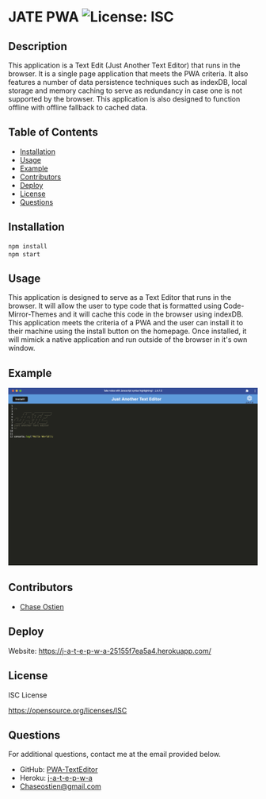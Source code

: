 # JATE PWA ![License: ISC](https://img.shields.io/badge/License-ISC-blue.svg)


## Description
This application is a Text Edit (Just Another Text Editor) that runs in the browser. It is a single page application that meets the PWA criteria. It also features a number of data persistence techniques such as indexDB, local storage and memory caching to serve as redundancy in case one is not supported by the browser. This application is also designed to function offline with offline fallback to cached data. 


## Table of Contents

- [Installation](#installation)
- [Usage](#usage)
- [Example](#example)
- [Contributors](#contributors)
- [Deploy](#deploy)
- [License](#license)
- [Questions](#questions)

## Installation

```
npm install
npm start
```

## Usage
This application is designed to serve as a Text Editor that runs in the browser. It will allow the user to type code that is formatted using Code-Mirror-Themes and it will cache this code in the browser using indexDB. This application meets the criteria of a PWA and the user can install it to their machine using the install button on the homepage. Once installed, it will mimick a native application and run outside of the browser in it's own window. 


## Example

![Screenshot of application.](./client/src/images/JATEscreenshot.png)


## Contributors

* [Chase Ostien](https://github.com/ChaseOstien)

## Deploy

Website: https://j-a-t-e-p-w-a-25155f7ea5a4.herokuapp.com/

## License

ISC License

https://opensource.org/licenses/ISC

## Questions

For additional questions, contact me at the email provided below.

- GitHub: [PWA-TextEditor](https://github.com/ChaseOstien/PWA-TextEditor)
- Heroku: [j-a-t-e-p-w-a](https://j-a-t-e-p-w-a-25155f7ea5a4.herokuapp.com/)
- Chaseostien@gmail.com